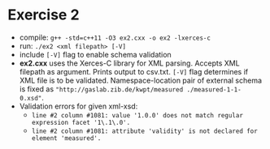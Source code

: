 # Exercise 2
* compile: `g++ -std=c++11 -O3 ex2.cxx -o ex2 -lxerces-c`
* run: `./ex2 <xml filepath> [-V]`
* include `[-V]` flag to enable schema validation
* **ex2.cxx** uses the Xerces-C library for XML parsing. Accepts XML filepath as argument. Prints output to csv.txt. `[-V]` flag determines if XML file is to be validated. Namespace-location pair of external schema is fixed as `"http://gaslab.zib.de/kwpt/measured ./measured-1-1-0.xsd"`.
* Validation errors for given xml-xsd:
    * `line #2 column #1081: value '1.0.0' does not match regular expression facet '1\.1\.0'.`
    * `line #2 column #1081: attribute 'validity' is not declared for element 'measured'.` 
